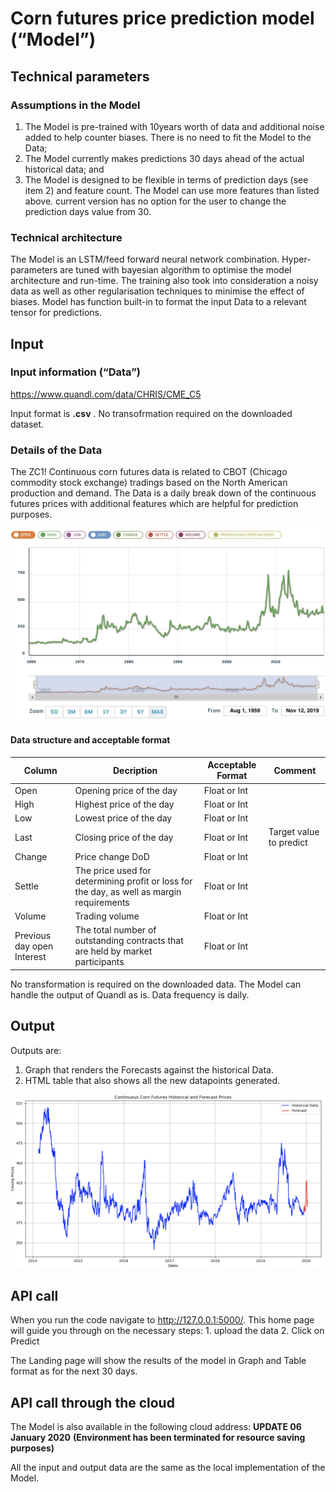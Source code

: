 # Corn futures price prediction model (“Model”)

## Technical parameters

### Assumptions in the Model
1. The Model is pre-trained with 10years worth of data and additional noise added to help counter biases. There is no need to fit the Model to the Data;
2. The Model currently makes predictions 30 days ahead of the actual historical data; and
3. The Model is designed to be flexible in terms of prediction days (see item 2) and feature count. The Model can use more features than listed above. current version has no option for the user to change the prediction days value from 30.

### Technical architecture

The Model is an LSTM/feed forward neural network combination. Hyper-parameters are tuned with bayesian algorithm to optimise the model architecture and run-time.
The training also took into consideration a noisy data as well as other regularisation techniques to minimise the effect of biases.
Model has function built-in to format the input Data to a relevant tensor for predictions.

## Input

### Input information (“Data”)

https://www.quandl.com/data/CHRIS/CME_C5

Input format is **.csv** . No transofrmation required on the downloaded dataset.

### Details of the Data

The ZC1! Continuous corn futures data is related to CBOT (Chicago commodity stock exchange) tradings based on the North American production and demand.
The Data is a daily break down of the continuous futures prices with additional features which are helpful for prediction purposes.

![Price](pictures/Corn.jpg)


#### Data structure and acceptable format

|  Column    |     Decription            |         Acceptable Format  |    Comment|
|------------|---------------------------|----------------------------|-----------|
|Open        |    Opening price of the day |       Float or Int       |  
|High        |    Highest price of the day |       Float or Int       |
|Low         |    Lowest price of the day  |       Float or Int       |
|Last        |    Closing price of the day |       Float or Int       |     Target value to predict
|Change      |    Price change DoD         |       Float or Int       |
|Settle      |    The price used for determining profit or loss for the day, as well as margin requirements         |       Float or Int       |
|Volume      |    Trading volume   |       Float or Int       |
|Previous day open Interest      |    The total number of outstanding contracts that are held by market participants   |       Float or Int       |

No transformation is required on the downloaded data. The Model can handle the output of Quandl as is.
Data frequency is daily.

## Output
Outputs are:
1. Graph that renders the Forecasts against the historical Data.
2. HTML table that also shows all the new datapoints generated.

![Price](pictures/landing.png)

## API call
When you run the code navigate to http://127.0.0.1:5000/. This home page will guide you through on the necessary steps:
    1. upload the data
    2. Click on Predict

The Landing page will show the results of the model in Graph and Table format as for the next 30 days. 

## API call through the cloud
The Model is also available in the following cloud address:
**UPDATE 06 January 2020**
**(Environment has been terminated for resource saving purposes)**

All the input and output data are the same as the local implementation of the Model.
